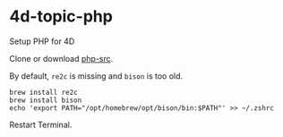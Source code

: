 # 4d-topic-php
Setup PHP for 4D

Clone or download [php-src](https://github.com/php/php-src).

By default, `re2c` is missing and `bison` is too old.

```
brew install re2c
brew install bison
echo 'export PATH="/opt/homebrew/opt/bison/bin:$PATH"' >> ~/.zshrc
```

Restart Terminal.
